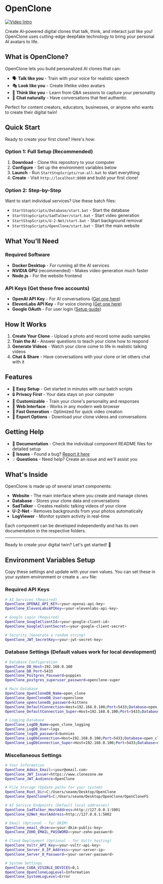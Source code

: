 # OpenClone

[![Video Intro](https://img.youtube.com/vi/-HNyzIxsI2c/0.jpg)](https://youtu.be/-HNyzIxsI2c)

Create AI-powered digital clones that talk, think, and interact just like you! OpenClone uses cutting-edge deepfake technology to bring your personal AI avatars to life.

## What is OpenClone?

OpenClone lets you build personalized AI clones that can:
- 🗣️ **Talk like you** - Train with your voice for realistic speech
- 🎭 **Look like you** - Create lifelike video avatars 
- 🧠 **Think like you** - Learn from Q&A sessions to capture your personality
- 💬 **Chat naturally** - Have conversations that feel authentic

Perfect for content creators, educators, businesses, or anyone who wants to create their digital twin!

## Quick Start

Ready to create your first clone? Here's how:

### Option 1: Full Setup (Recommended)
1. **Download** - Clone this repository to your computer
2. **Configure** - Set up the environment variables below 
3. **Launch** - Run `StartStopScripts/run-all.bat` to start everything
4. **Create** - Visit `http://localhost:8080` and build your first clone!

### Option 2: Step-by-Step
Want to start individual services? Use these batch files:
- `StartStopScripts/Database/start.bat` - Start the database
- `StartStopScripts/SadTalker/start.bat` - Start video generation
- `StartStopScripts/U-2-Net/start.bat` - Start background removal
- `StartStopScripts/OpenClone/start.bat` - Start the main website

## What You'll Need

### Required Software
- **Docker Desktop** - For running all the AI services
- **NVIDIA GPU** (recommended) - Makes video generation much faster
- **Node.js** - For the website frontend

### API Keys (Get these free accounts)
- **OpenAI API Key** - For AI conversations ([Get one here](https://platform.openai.com/api-keys))
- **ElevenLabs API Key** - For voice cloning ([Get one here](https://elevenlabs.io/))
- **Google OAuth** - For user login ([Setup guide](https://developers.google.com/identity/protocols/oauth2))

## How It Works

1. **Create Your Clone** - Upload a photo and record some audio samples
2. **Train the AI** - Answer questions to teach your clone how to respond
3. **Generate Videos** - Watch your clone come to life in realistic talking videos
4. **Chat & Share** - Have conversations with your clone or let others chat with it

## Features

- 🎯 **Easy Setup** - Get started in minutes with our batch scripts
- 🔒 **Privacy First** - Your data stays on your computer
- 🎨 **Customizable** - Train your clone's personality and responses
- 📱 **Web Interface** - Works in any modern web browser
- 🚀 **Fast Generation** - Optimized for quick video creation
- 💾 **Export Options** - Download your clone videos and conversations

## Getting Help

- 📖 **Documentation** - Check the individual component README files for detailed setup
- 🐛 **Issues** - Found a bug? [Report it here](https://github.com/anthropics/claude-code/issues)
- 💡 **Questions** - Need help? Create an issue and we'll assist you

## What's Inside

OpenClone is made up of several smart components:
- **Website** - The main interface where you create and manage clones
- **Database** - Stores your clone data and conversations
- **SadTalker** - Creates realistic talking videos of your clone
- **U-2-Net** - Removes backgrounds from your photos automatically
- **LogViewer** - Monitor system activity in real-time

Each component can be developed independently and has its own documentation in the respective folders.

---

Ready to create your digital twin? Let's get started! 🚀

## Environment Variables Setup

Copy these settings and update with your own values. You can set these in your system environment or create a `.env` file:

### Required API Keys
```bash
# AI Services (Required)
OpenClone_OPENAI_API_KEY=<your-openai-api-key>
OpenClone_ElevenLabsAPIKey=<your-elevenlabs-api-key>

# Google Login (Required)
OpenClone_GoogleClientId=<your-google-client-id>
OpenClone_GoogleClientSecret=<your-google-client-secret>

# Security (Generate a random string)
OpenClone_JWT_SecretKey=<your-jwt-secret-key>
```

### Database Settings (Default values work for local development)
```bash
# Database Configuration
OpenClone_DB_Host=192.168.0.100
OpenClone_DB_Port=5433
OpenClone_Postgres_Password=puppies
OpenClone_postgres_superuser_password=openclone-super

# Main Database
OpenClone_OpenCloneDB_Name=open_clone
OpenClone_OpenCloneDB_User=openclone
OpenClone_openclonedb_password=kittens
OpenClone_DefaultConnection=Host=192.168.0.100;Port=5433;Database=open_clone;Username=openclone;Password=kittens;Include Error Detail=true;
OpenClone_DefaultConnection_Super=Host=192.168.0.100;Port=5433;Database=open_clone;Username=postgres;Password=openclone-super;Include Error Detail=true;

# Logging Database
OpenClone_LogDB_Name=open_clone_logging
OpenClone_LogDB_User=logs
OpenClone_logdb_password=bunnies
OpenClone_LogDbConnection=Host=192.168.0.100;Port=5433;Database=open_clone_logging;Username=logs;Password=bunnies;
OpenClone_LogDbConnection_Super=Host=192.168.0.100;Port=5433;Database=open_clone_logging;Username=postgres;Password=openclone-super;
```

### Miscellaneous Settings
```bash
# Your Information
OpenClone_Admin_Email=<your@email.com>
OpenClone_JWT_Issuer=https://www.clonezone.me
OpenClone_JWT_Audience=OpenClone

# File Storage (Update paths for your system)
OpenClone_Root_Dir=C:/Users/seanm/Desktop/OpenClone
OpenClone_OpenCloneFS=C:/Users/seanm/Desktop/OpenClone/OpenCloneFS

# AI Service Endpoints (Default local addresses)
OpenClone_SadTalker_HostAddress=http://127.0.0.1:5001
OpenClone_U2Net_HostAddress=http://127.0.0.1:5002

# Email (Optional - for DKIM)
OpenClone_email_dkim=v=<your-dkim-public-key>
OpenClone_ZOHO_EMAIL_PASSWORD=<your-zoho-password>

# Cloud Deployment (Optional - for Vultr hosting)
OpenClone_Vultr_API_Key=<your-vultr-api-key>
OpenClone_Server_0_IP_Address=<your-server-ip>
OpenClone_Server_0_Password=<your-server-password>

# System Settings
OpenClone_CUDA_VISIBLE_DEVICES=0,1
OpenClone_OpenCloneLogLevel=Information
OpenClone_SystemLogLevel=Error
```
